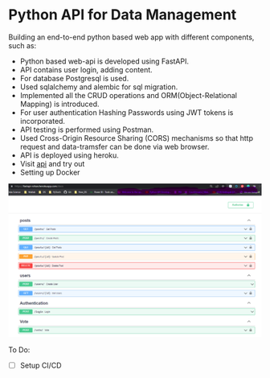 # Python API for Data Management

Building an end-to-end python based web app with different components, such as:
- Python based web-api is developed using FastAPI.
- API contains user login, adding content. 
- For database Postgresql is used. 
- Used sqlalchemy and alembic for sql migration.
- Implemented all the CRUD operations and ORM(Object-Relational Mapping) is introduced.
- For user authentication Hashing Passwords using JWT tokens is incorporated.
- API testing is performed using Postman.
- Used Cross-Origin Resource Sharing (CORS) mechanisms so that http request and data-tramsfer can be done via web browser.
- API is deployed using heroku.
- Visit [api](https://fastapi-rohan.herokuapp.com/docs) and try out
- Setting up Docker

![Alt text](/doc/screenshot.png?raw=true "FastAPI deployed on Heroku")


To Do:
- [ ] Setup CI/CD
